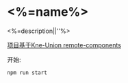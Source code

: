 # <%=name%>

<%=description||''%>

[项目基于Kne-Union remote-components](https://www.kne-union.top/#/components)

开始:

```shell
npm run start
```
